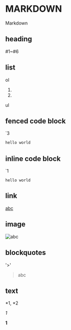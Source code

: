 # MARKDOWN

Markdown

## heading

#1~#6

## list

ol

1. 
2. 

ul



## fenced code block

`3

```python
hello world
```



## inline code block

`1

` hello world `

## link

[abc](def)

## image

![abc](def)

## blockquotes

'>'

> abc

## text

*1, *2

*1*

**1**